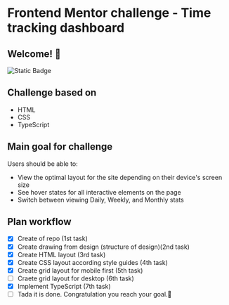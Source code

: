 # Frontend Mentor challenge - Time tracking dashboard

## Welcome! 👋

![Static Badge](https://img.shields.io/badge/https%3A%2F%2Fimg.shields.io%2Fbadge%2FDifficulty-junior-%2391bd28?style=for-the-badge&logo=Frontend%20mentor&logoColor=white&label=Difficulty&labelColor=%23555555&color=%2391bd28)

## Challenge based on

- HTML
- CSS
- TypeScript

## Main goal for challenge

Users should be able to:

- View the optimal layout for the site depending on their device's screen size
- See hover states for all interactive elements on the page
- Switch between viewing Daily, Weekly, and Monthly stats

## Plan workflow

- [x] Create of repo (1st task)
- [x] Create drawing from design (structure of design)(2nd task)
- [x] Create HTML layout (3rd task)
- [x] Create CSS layout according style guides (4th task)
- [x] Create grid layout for mobile first (5th task)
- [ ] Craete grid layout for desktop (6th task)
- [x] Implement TypeScript (7th task)
- [ ] Tada it is done. Congratulation you reach your goal.🎉